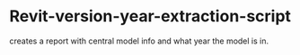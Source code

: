 Revit-version-year-extraction-script
====================================

creates a report with central model info and what year the model is in.
